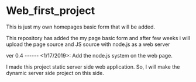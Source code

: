 # Web_first_project
This is just my own homepages basic form that will be added.

This repository has added the my page basic form and after few weeks i will upload the page source and JS source with node.js as a web server



ver 0.4 ------ <1/17/2019>: Add the node.js system on the web page.


I made this project static server side web application. So, I will make the dynamic server side project on this side.
